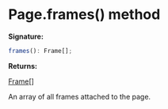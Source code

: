 # Page.frames() method

**Signature:**

```typescript
frames(): Frame[];
```

**Returns:**

[Frame](./puppeteer.frame.md)\[\]

An array of all frames attached to the page.
